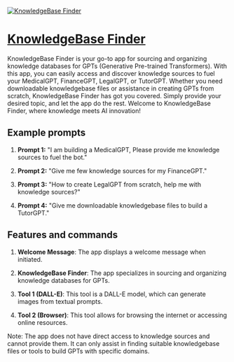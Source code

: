 [![KnowledgeBase Finder](https://files.oaiusercontent.com/file-BQg3zagUFnQFpZa818dkr5AB?se=2123-10-18T23%3A34%3A29Z&sp=r&sv=2021-08-06&sr=b&rscc=max-age%3D31536000%2C%20immutable&rscd=attachment%3B%20filename%3Ddb5abd54-df29-4b00-92bf-67213c70bec2.png&sig=1mlPQHZ33S2MWsUzvh0HTik5UCGpUllZRel9hFJxvY4%3D)](https://chat.openai.com/g/g-oJ2hdekgH-knowledgebase-finder)

# [KnowledgeBase Finder](https://chat.openai.com/g/g-oJ2hdekgH-knowledgebase-finder)

KnowledgeBase Finder is your go-to app for sourcing and organizing knowledge databases for GPTs (Generative Pre-trained Transformers). With this app, you can easily access and discover knowledge sources to fuel your MedicalGPT, FinanceGPT, LegalGPT, or TutorGPT. Whether you need downloadable knowledgebase files or assistance in creating GPTs from scratch, KnowledgeBase Finder has got you covered. Simply provide your desired topic, and let the app do the rest. Welcome to KnowledgeBase Finder, where knowledge meets AI innovation!

## Example prompts

1. **Prompt 1:** "I am building a MedicalGPT, Please provide me knowledge sources to fuel the bot."

2. **Prompt 2:** "Give me few knowledge sources for my FinanceGPT."

3. **Prompt 3:** "How to create LegalGPT from scratch, help me with knowledge sources?"

4. **Prompt 4:** "Give me downloadable knowledgebase files to build a TutorGPT."


## Features and commands

1. **Welcome Message**: The app displays a welcome message when initiated.

2. **KnowledgeBase Finder**: The app specializes in sourcing and organizing knowledge databases for GPTs.

3. **Tool 1 (DALL-E)**: This tool is a DALL-E model, which can generate images from textual prompts.

4. **Tool 2 (Browser)**: This tool allows for browsing the internet or accessing online resources.

Note: The app does not have direct access to knowledge sources and cannot provide them. It can only assist in finding suitable knowledgebase files or tools to build GPTs with specific domains.